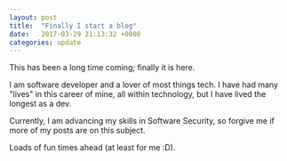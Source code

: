 ```yaml
---
layout: post
title:  "Finally I start a blog"
date:   2017-03-29 21:13:32 +0000
categories: update
---
```


This has been a long time coming; finally it is here.

I am software developer and a lover of most things tech.
I have had many "lives" in this career of mine, all within technology, but I have lived the longest as a dev.

Currently, I am advancing my skills in Software Security, so forgive me if more of my posts are on this subject.

Loads of fun times ahead (at least for me :D).